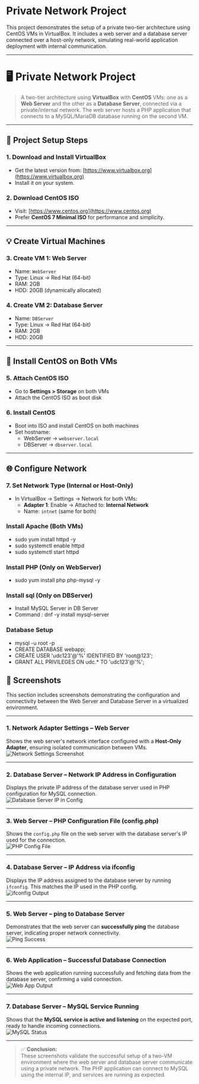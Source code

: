 # Private Network Project

This project demonstrates the setup of a private two-tier architecture using CentOS VMs in VirtualBox. It includes a web server and a database server connected over a host-only network, simulating real-world application deployment with internal communication.

---

# 🖥️ Private Network Project

> A two-tier architecture using **VirtualBox** with **CentOS** VMs: one as a **Web Server** and the other as a **Database Server**, connected via a private/internal network. The web server hosts a PHP application that connects to a MySQL/MariaDB database running on the second VM.

---

## 🔧 Project Setup Steps

### 1. Download and Install VirtualBox
- Get the latest version from: [https://www.virtualbox.org](https://www.virtualbox.org)
- Install it on your system.

### 2. Download CentOS ISO
- Visit: [https://www.centos.org](https://www.centos.org)
- Prefer **CentOS 7 Minimal ISO** for performance and simplicity.

---

## 💡 Create Virtual Machines

### 3. Create VM 1: Web Server
- Name: `WebServer`
- Type: Linux → Red Hat (64-bit)
- RAM: 2GB  
- HDD: 20GB (dynamically allocated)

### 4. Create VM 2: Database Server
- Name: `DBServer`
- Type: Linux → Red Hat (64-bit)
- RAM: 2GB  
- HDD: 20GB

---

## 📀 Install CentOS on Both VMs

### 5. Attach CentOS ISO
- Go to **Settings > Storage** on both VMs
- Attach the CentOS ISO as boot disk

### 6. Install CentOS
- Boot into ISO and install CentOS on both machines
- Set hostname:
  - WebServer → `webserver.local`
  - DBServer → `dbserver.local`

---

## 🌐 Configure Network

### 7. Set Network Type (Internal or Host-Only)
- In VirtualBox → Settings → Network for both VMs:
  - **Adapter 1**: Enable → Attached to: **Internal Network**
  - Name: `intnet` (same for both)

### Install Apache (Both VMs)
- sudo yum install httpd -y
- sudo systemctl enable httpd
- sudo systemctl start httpd
### Install PHP (Only on WebServer)
- sudo yum install php php-mysql -y

### Install sql (Only on DBServer)
  - Install MySQL Server in DB Server
  - Command : dnf -y install mysql-server 

### Database Setup
- mysql -u root -p
- CREATE DATABASE webapp;
- CREATE USER 'udc123'@'%' IDENTIFIED BY 'root@123';
- GRANT ALL PRIVILEGES ON udc.* TO 'udc123'@'%';

  



## 📸 Screenshots

This section includes screenshots demonstrating the configuration and connectivity between the Web Server and Database Server in a virtualized environment.

---

### 1. Network Adapter Settings – Web Server  
Shows the web server's network interface configured with a **Host-Only Adapter**, ensuring isolated communication between VMs.  
![Network Settings Screenshot](https://i.postimg.cc/tCCbRCBY/Screenshot-2025-07-29-125320.png)

---

### 2. Database Server – Network IP Address in Configuration  
Displays the private IP address of the database server used in PHP configuration for MySQL connection.  
![Database Server IP in Config](https://i.postimg.cc/mrMfpcg6/Screenshot-2025-07-29-125655.png)

---

### 3. Web Server – PHP Configuration File (config.php)  
Shows the `config.php` file on the web server with the database server's IP used for the connection.  
![PHP Config File](https://i.postimg.cc/7L7h1Z8q/Screenshot-2025-07-29-131300.png)



---

### 4. Database Server – IP Address via ifconfig  
Displays the IP address assigned to the database server by running `ifconfig`. This matches the IP used in the PHP config.  
![ifconfig Output](https://i.postimg.cc/L66qdSfV/Screenshot-2025-07-29-130513.png)

---

### 5. Web Server – ping to Database Server  
Demonstrates that the web server can **successfully ping** the database server, indicating proper network connectivity.  
![Ping Success](https://i.postimg.cc/CxRz14cB/Screenshot-2025-07-29-130711.png)

---

### 6. Web Application – Successful Database Connection  
Shows the web application running successfully and fetching data from the database server, confirming a valid connection.  
![Web App Output](https://i.postimg.cc/L85ZPS8s/Screenshot-2025-07-29-130409.png)

---

### 7. Database Server – MySQL Service Running  
Shows that the **MySQL service is active and listening** on the expected port, ready to handle incoming connections.  
![MySQL Status](https://i.postimg.cc/L4vX3W7g/Screenshot-2025-07-29-131445.png)

---

> ✅ **Conclusion:**  
These screenshots validate the successful setup of a two-VM environment where the web server and database server communicate using a private network. The PHP application can connect to MySQL using the internal IP, and services are running as expected.

